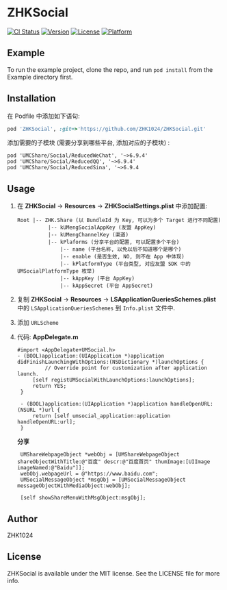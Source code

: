 # ZHKSocial

[![CI Status](https://img.shields.io/travis/389914070@qq.com/ZHKSocial.svg?style=flat)](https://travis-ci.org/389914070@qq.com/ZHKSocial)
[![Version](https://img.shields.io/cocoapods/v/ZHKSocial.svg?style=flat)](https://cocoapods.org/pods/ZHKSocial)
[![License](https://img.shields.io/cocoapods/l/ZHKSocial.svg?style=flat)](https://cocoapods.org/pods/ZHKSocial)
[![Platform](https://img.shields.io/cocoapods/p/ZHKSocial.svg?style=flat)](https://cocoapods.org/pods/ZHKSocial)

## Example

To run the example project, clone the repo, and run `pod install` from the Example directory first.

## Installation

在 Podfile 中添加如下语句:

```ruby
pod 'ZHKSocial', :git=>'https://github.com/ZHK1024/ZHKSocial.git'
```

添加需要的子模块 (需要分享到哪些平台, 添加对应的子模块) :
```
pod 'UMCShare/Social/ReducedWeChat', '~>6.9.4'
pod 'UMCShare/Social/ReducedQQ', '~>6.9.4'
pod 'UMCShare/Social/ReducedSina', '~>6.9.4
```
## Usage

1. 在 **ZHKSocial** -> **Resources** -> **ZHKSocialSettings.plist** 中添加配置:

	```
	Root |-- ZHK.Share (以 BundleId 为 Key, 可以为多个 Target 进行不同配置)
	          |-- kUMengSocialAppKey (友盟 AppKey)
	          |-- kUMengChannelKey (渠道)
	          |-- kPlaforms (分享平台的配置, 可以配置多个平台)
	              |-- name (平台名称, 以免以后不知道哪个是哪个)
	              |-- enable (是否生效, NO, 则不在 App 中体现)
	              |-- kPlatformType (平台类型, 对应友盟 SDK 中的 UMSocialPlatformType 枚举)
	              |-- kAppKey (平台 AppKey)
	              |-- kAppSecret (平台 AppSecret)
	```

2. 复制 **ZHKSocial** -> **Resources** -> **LSApplicationQueriesSchemes.plist** 中的 `LSApplicationQueriesSchemes` 到 `Info.plist` 文件中.
3. 添加 `URLScheme`
4. 代码:
   **AppDelegate.m**
   
   ```
   #import <AppDelegate+UMSocial.h>
   - (BOOL)application:(UIApplication *)application didFinishLaunchingWithOptions:(NSDictionary *)launchOptions {
            // Override point for customization after application launch.
	    [self registUMSocialWithLaunchOptions:launchOptions];
	    return YES;
	}

	- (BOOL)application:(UIApplication *)application handleOpenURL:(NSURL *)url {
	    return [self umsocial_application:application handleOpenURL:url];
	}

   ```
   
   **分享**
   ```
    UMShareWebpageObject *webObj = [UMShareWebpageObject shareObjectWithTitle:@"百度" descr:@"百度首页" thumImage:[UIImage imageNamed:@"Baidu"]];
    webObj.webpageUrl = @"https://www.baidu.com";
    UMSocialMessageObject *msgObj = [UMSocialMessageObject messageObjectWithMediaObject:webObj];
    
    [self showShareMenuWithMsgObject:msgObj];
   ```

## Author

ZHK1024

## License

ZHKSocial is available under the MIT license. See the LICENSE file for more info.


